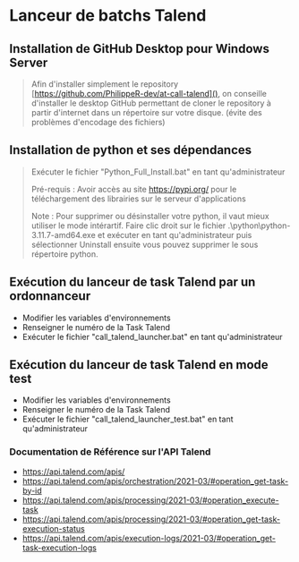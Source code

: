 # Lanceur de batchs Talend

## Installation de GitHub Desktop pour Windows Server

>  Afin d'installer simplement le repository [https://github.com/PhilippeR-dev/at-call-talend](), on conseille d'installer le desktop GitHub permettant de cloner le repository à partir d'internet dans un répertoire sur votre disque. (évite des problèmes d'encodage des fichiers)

## Installation de python et ses dépendances

> Exécuter le fichier "Python_Full_Install.bat" en tant qu'administrateur
>
> Pré-requis : Avoir accès au site https://pypi.org/ pour le téléchargement des librairies sur le serveur d'applications
>
> Note : Pour supprimer ou désinstaller votre python, il vaut mieux utiliser le mode intérartif. Faire clic droit sur le fichier .\python\python-3.11.7-amd64.exe et exécuter en tant qu'administrateur puis sélectionner Uninstall ensuite vous pouvez supprimer le sous répertoire python.

## Exécution du lanceur de task Talend par un ordonnanceur

* Modifier les variables d'environnements
* Renseigner le numéro de la Task Talend
* Exécuter le fichier "call_talend_launcher.bat" en tant qu'administrateur

## Exécution du lanceur de task Talend en mode test

* Modifier les variables d'environnements
* Renseigner le numéro de la Task Talend
* Exécuter le fichier "call_talend_launcher_test.bat" en tant qu'administrateur

### Documentation de Référence sur l'API Talend

* https://api.talend.com/apis/
* https://api.talend.com/apis/orchestration/2021-03/#operation_get-task-by-id
* https://api.talend.com/apis/processing/2021-03/#operation_execute-task
* https://api.talend.com/apis/processing/2021-03/#operation_get-task-execution-status
* https://api.talend.com/apis/execution-logs/2021-03/#operation_get-task-execution-logs
